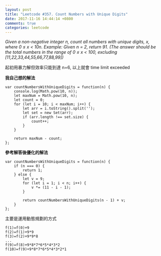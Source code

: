 ```yaml
---
layout: post
title: "Leetcode #357. Count Numbers with Unique Digits"
date: 2017-11-16 14:44:14 +0800
comments: true
categories: leetcode
---
```

*Given a non-negative integer n, count all numbers with unique digits, x, where 0 ≤ x < 10n.
Example:
Given n = 2, return 91. (The answer should be the total numbers in the range of 0 ≤ x < 100, excluding [11,22,33,44,55,66,77,88,99])*

起初用暴力解但效率只能到達 n=6, 以上就會 time limit exceeded

**我自己想的解法**

```
var countNumbersWithUniqueDigits = function(n) {
    console.log(Math.pow(10, n));
    let maxNum = Math.pow(10, n);
    let count = 0;
    for (let i = 10; i < maxNum; i++) {
        let arr = i.toString().split('');
        let set = new Set(arr);
        if (arr.length !== set.size) {
            count++;
        }
    }
    
    return maxNum - count;
};
```

**參考解答後優化的解法**

```
var countNumbersWithUniqueDigits = function(n) {
    if (n === 0) {
        return 1;
    } else {
        let v = 9;
        for (let i = 1; i < n; i++) {
            v *= (11 - i - 1);
        }
        
        return countNumbersWithUniqueDigits(n - 1) + v;
    }
};
```

主要是運用動態規劃的方式

```
f(1)=f(0)+9
f(2)=f(1)+9*9
f(3)=f(2)+9*9*8
...
f(9)=f(8)+9*8*7*6*5*4*3*2
f(10)=f(9)+9*8*7*6*5*4*3*2*1
```